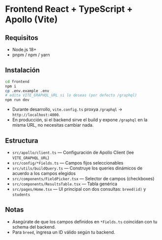 # Frontend React + TypeScript + Apollo (Vite)

## Requisitos
- Node.js 18+
- pnpm / npm / yarn

## Instalación
```bash
cd frontend
npm i
cp .env.example .env
# edita VITE_GRAPHQL_URL si lo deseas (por defecto /graphql)
npm run dev
```

- Durante desarrollo, `vite.config.ts` proxya `/graphql` -> `http://localhost:4000`.
- En producción, si el backend sirve el build y expone `/graphql` en la misma URL, no necesitas cambiar nada.

## Estructura
- `src/apollo/client.ts` — Configuración de Apollo Client (lee `VITE_GRAPHQL_URL`)
- `src/config/*Fields.ts` — Campos fijos seleccionables
- `src/utils/buildQuery.ts` — Construye los queries dinámicos de acuerdo a los campos elegidos
- `src/components/FieldPicker.tsx` — Selector de campos (checkboxes)
- `src/components/ResultsTable.tsx` — Tabla genérica
- `src/pages/Home.tsx` — UI principal con dos consultas: `breed(id)` y `students`

## Notas
- Asegúrate de que los campos definidos en `*Fields.ts` coincidan con tu schema del backend.
- Para `breed`, ingresa un ID válido según tu backend.
